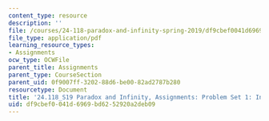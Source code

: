 ```yaml
---
content_type: resource
description: ''
file: /courses/24-118-paradox-and-infinity-spring-2019/df9cbef0041d6969bd6252920a2deb09_MIT24_118S19_ProblemSet1.pdf
file_type: application/pdf
learning_resource_types:
- Assignments
ocw_type: OCWFile
parent_title: Assignments
parent_type: CourseSection
parent_uid: 0f9007ff-3202-88d6-be00-82ad2787b280
resourcetype: Document
title: '24.118_S19 Paradox and Infinity, Assignments: Problem Set 1: Infinite Cardinalities'
uid: df9cbef0-041d-6969-bd62-52920a2deb09
---
```

